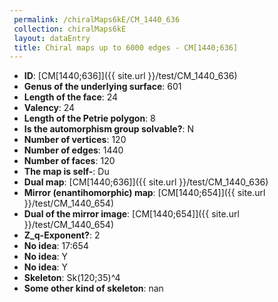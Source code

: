 ```yaml
--- 
 permalink: /chiralMaps6kE/CM_1440_636 
 collection: chiralMaps6kE
 layout: dataEntry
 title: Chiral maps up to 6000 edges - CM[1440;636]
---
```


- **ID**: [CM[1440;636]]({{ site.url }}/test/CM_1440_636)
- **Genus of the underlying surface**: 601
- **Length of the face**: 24
- **Valency**: 24
- **Length of the Petrie polygon**: 8
- **Is the automorphism group solvable?**: N
- **Number of vertices**: 120
- **Number of edges**: 1440
- **Number of faces**: 120
- **The map is self-**: Du
- **Dual map**: [CM[1440;636]]({{ site.url }}/test/CM_1440_636)
- **Mirror (enantihomorphic) map**: [CM[1440;654]]({{ site.url }}/test/CM_1440_654)
- **Dual of the mirror image**: [CM[1440;654]]({{ site.url }}/test/CM_1440_654)
- **Z_q-Exponent?**: 2
- **No idea**:  17:654
- **No idea**: Y
- **No idea**: Y
- **Skeleton**: Sk(120;35)^4
- **Some other kind of skeleton**: nan
